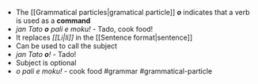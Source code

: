 - The [[Grammatical particles|gramatical particle]] ***o*** indicates that a verb is used as a **command**
- *jan Tato **o** pali e moku!* - Tado, cook food!
- It replaces *[[Li|li]]* in the [[Sentence format|sentence]]
- Can be used to call the subject
- *jan Tato **o**!*  - Tado!
- Subject is optional
- *o pali e moku!* - cook food
#grammar
#grammatical-particle
